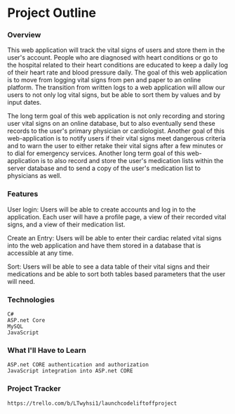 # Project Outline
### Overview
This web application will track the vital signs of users and store them in the user's account. People who are diagnosed with heart conditions or go to the hospital related to their heart conditions are educated to keep a daily log of their heart rate and blood pressure daily. The goal of this web application is to move from logging vital signs from pen and paper to an online platform. The transition from written logs to a web application will allow our users to not only log vital signs, but be able to sort them by values and by input dates.

The long term goal of this web application is not only recording and storing user vital signs on an online database, but to also eventually send these records to the user's primary physician or cardiologist. Another goal of this web-application is to notify users if their vital signs meet dangerous criteria and to warn the user to either retake their vital signs after a few minutes or to dial for emergency services. Another long term goal of this web-application is to also record and store the user's medication lists within the server database and to send a copy of the user's medication list to physicians as well.
    
### Features
User login: Users will be able to create accounts and log in to the application. Each user will have a profile page, a view of their recorded vital signs, and a view of their medication list.

Create an Entry: Users will be able to enter their cardiac related vital signs into the web application and have them stored in a database that is accessible at any time.

Sort: Users will be able to see a data table of their vital signs and their medications and be able to sort both tables based parameters that the user will need. 

### Technologies
    C#
    ASP.net Core
    MySQL
    JavaScript

### What I'll Have to Learn

    ASP.net CORE authentication and authorization
    JavaScript integration into ASP.net CORE

### Project Tracker

    https://trello.com/b/LTwyhsi1/launchcodeliftoffproject
